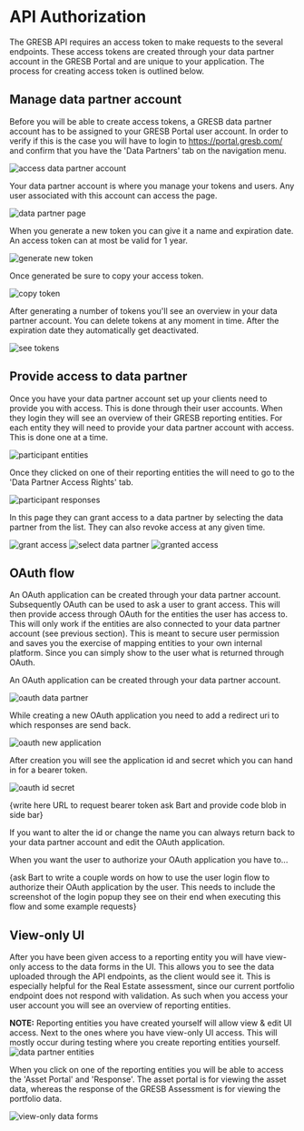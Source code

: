 # API Authorization

The GRESB API requires an access token to make requests to the several endpoints. These access tokens are created through your data partner account in the GRESB Portal and are unique to your application. The process for creating access token is outlined below.

## Manage data partner account

Before you will be able to create access tokens, a GRESB data partner account has to be assigned to your GRESB Portal user account. In order to verify if this is the case you will have to login to https://portal.gresb.com/ and confirm that you have the 'Data Partners' tab on the navigation menu.

<img src="images/authorization_flow/data-partner-go-to-account.png" alt="access data partner account">

Your data partner account is where you manage your tokens and users. Any user associated with this account can access the page.

<img src="images/authorization_flow/data-partner-account-page.png" alt="data partner page">

When you generate a new token you can give it a name and expiration date. An access token can at most be valid for 1 year.

<img src="images/authorization_flow/data-partner-generate-new-token.png" alt="generate new token">

Once generated be sure to copy your access token.

<img src="images/authorization_flow/data-partner-copy-token.png" alt="copy token">

After generating a number of tokens you'll see an overview in your data partner account. You can delete tokens at any moment in time. After the expiration date they automatically get deactivated.

<img src="images/authorization_flow/data-partner-token-overview.png" alt="see tokens">

## Provide access to data partner

Once you have your data partner account set up your clients need to provide you with access. This is done through their user accounts. When they login they will see an overview of their GRESB reporting entities. For each entity they will need to provide your data partner account with access. This is done one at a time.

<img src="images/authorization_flow/participant-entities-page.png" alt="participant entities">

Once they clicked on one of their reporting entities the will need to go to the 'Data Partner Access Rights' tab.

<img src="images/authorization_flow/participant-responses-page.png" alt="participant responses">

In this page they can grant access to a data partner by selecting the data partner from the list. They can also revoke access at any given time.

<img src="images/authorization_flow/participant-grant-data-partner-access.png" alt="grant access">

<img src="images/authorization_flow/participant-select-data-partner.png" alt="select data partner">

<img src="images/authorization_flow/participant-granted-data-partner-access.png" alt="granted access">

## OAuth flow

An OAuth application can be created through your data partner account. Subsequently OAuth can be used to ask a user to grant access. This will then provide access through OAuth for the entities the user has access to. This will only work if the entities are also connected to your data partner account (see previous section). This is meant to secure user permission and saves you the exercise of mapping entities to your own internal platform. Since you can simply show to the user what is returned through OAuth.

An OAuth application can be created through your data partner account.

<img src="images/authorization_flow/oauth-data-partner.png" alt="oauth data partner">

While creating a new OAuth application you need to add a redirect uri to which responses are send back.

<img src="images/authorization_flow/oauth-create-new-application.png" alt="oauth new application">

After creation you will see the application id and secret which you can hand in for a bearer token.

<img src="images/authorization_flow/oauth-application-id-secret.png" alt="oauth id secret">

{write here URL to request bearer token ask Bart and provide code blob in side bar}

If you want to alter the id or change the name you can always return back to your data partner account and edit the OAuth application.

When you want the user to authorize your OAuth application you have to...

{ask Bart to write a couple words on how to use the user login flow to authorize their OAuth application by the user. This needs to include the screenshot of the login popup
they see on their end when executing this flow and some example requests}


## View-only UI

After you have been given access to a reporting entity you will have view-only access to the data forms in the UI. This allows you to see the data uploaded through the API endpoints, as the client would see it. This is especially helpful for the Real Estate assessment, since our current portfolio endpoint does not respond with validation. As such when you access your user account you will see an overview of reporting entities.

<aside class="notice">
  <strong>NOTE:</strong> Reporting entities you have created yourself will allow view & edit UI access.
  Next to the ones where you have view-only UI access. This will mostly occur during testing where you create
  reporting entities yourself.
</aside>

<img src="images/authorization_flow/data-partner-entities-page.png" alt="data partner entities">

When you click on one of the reporting entities you will be able to access the 'Asset Portal' and 'Response'. The asset portal is for viewing the asset data, whereas the response of the GRESB Assessment is for viewing the portfolio data.

<img src="images/authorization_flow/data-partner-response-asset-view.png" alt="view-only data forms">

